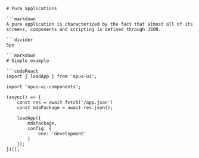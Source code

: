 ```mainHeading
# Pure applications

```markdown
A pure application is characterized by the fact that almost all of its screens, components and scripting is defined through JSON.

```divider
5px

```markdown
# Simple example

```codeReact
import { loadApp } from 'opus-ui';

import 'opus-ui-components';

(async() => {
	const res = await fetch('/app.json')
	const mdaPackage = await res.json();

	loadApp({
		mdaPackage,
		config: {
			env: 'development'
		}
	});
})();